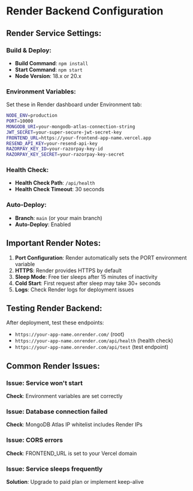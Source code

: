 # Render Backend Configuration

## Render Service Settings:

### Build & Deploy:
- **Build Command**: `npm install`
- **Start Command**: `npm start`
- **Node Version**: 18.x or 20.x

### Environment Variables:
Set these in Render dashboard under Environment tab:

```bash
NODE_ENV=production
PORT=10000
MONGODB_URI=your-mongodb-atlas-connection-string
JWT_SECRET=your-super-secure-jwt-secret-key
FRONTEND_URL=https://your-frontend-app-name.vercel.app
RESEND_API_KEY=your-resend-api-key
RAZORPAY_KEY_ID=your-razorpay-key-id
RAZORPAY_KEY_SECRET=your-razorpay-key-secret
```

### Health Check:
- **Health Check Path**: `/api/health`
- **Health Check Timeout**: 30 seconds

### Auto-Deploy:
- **Branch**: `main` (or your main branch)
- **Auto-Deploy**: Enabled

## Important Render Notes:

1. **Port Configuration**: Render automatically sets the PORT environment variable
2. **HTTPS**: Render provides HTTPS by default
3. **Sleep Mode**: Free tier sleeps after 15 minutes of inactivity
4. **Cold Start**: First request after sleep may take 30+ seconds
5. **Logs**: Check Render logs for deployment issues

## Testing Render Backend:

After deployment, test these endpoints:
- `https://your-app-name.onrender.com/` (root)
- `https://your-app-name.onrender.com/api/health` (health check)
- `https://your-app-name.onrender.com/api/test` (test endpoint)

## Common Render Issues:

### Issue: Service won't start
**Check**: Environment variables are set correctly

### Issue: Database connection failed
**Check**: MongoDB Atlas IP whitelist includes Render IPs

### Issue: CORS errors
**Check**: FRONTEND_URL is set to your Vercel domain

### Issue: Service sleeps frequently
**Solution**: Upgrade to paid plan or implement keep-alive
